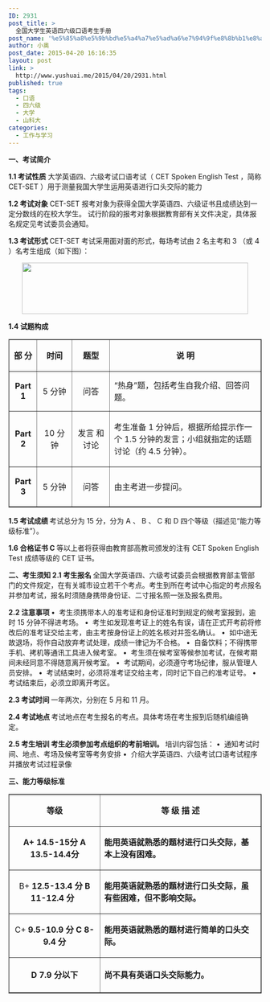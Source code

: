 ```yaml
---
ID: 2931
post_title: >
  全国大学生英语四六级口语考生手册
post_name: '%e5%85%a8%e5%9b%bd%e5%a4%a7%e5%ad%a6%e7%94%9f%e8%8b%b1%e8%af%ad%e5%9b%9b%e5%85%ad%e7%ba%a7%e5%8f%a3%e8%af%ad%e8%80%83%e7%94%9f%e6%89%8b%e5%86%8c'
author: 小奥
post_date: 2015-04-20 16:16:35
layout: post
link: >
  http://www.yushuai.me/2015/04/20/2931.html
published: true
tags:
  - 口语
  - 四六级
  - 大学
  - 山科大
categories:
  - 工作与学习
---
```

<p class="font_tt"><strong>一、考试简介</strong></p>
<p class="height"><strong class="font_new">1.1 考试性质</strong>
大学英语四、六级考试口语考试（ CET Spoken English Test ，简称 CET-SET ）用于测量我国大学生运用英语进行口头交际的能力</p>
<p class="height"><strong class="font_new">1.2 考试对象 </strong>
CET-SET 报考对象为获得全国大学英语四、六级证书且成绩达到一定分数线的在校大学生。
试行阶段的报考对象根据教育部有关文件决定，具体报名规定见考试委员会通知。<!--more--></p>
<p class="height"><strong class="font_new">1.3 考试形式 </strong>
CET-SET 考试采用面对面的形式，每场考试由 2 名主考和 3 （或 4 ）名考生组成（如下图）：</p>
<p class="height" align="center"><img src="http://www.cet.edu.cn/images/spoke_pic/spoken01.gif" alt="" width="450" height="102" /></p>
<strong class="font_new">1.4 试题构成 </strong>
<table border="1" width="90%" cellspacing="0" cellpadding="3" align="center">
<tbody>
<tr>
<td width="11%" height="20">
<p align="center"><strong>部 </strong><strong>分 </strong></p>
</td>
<td width="14%" height="20">
<p align="center"><strong>时间 </strong></p>
</td>
<td width="15%" height="20">
<p align="center"><strong>题型 </strong></p>
</td>
<td valign="top" width="60%" height="20">
<p align="center"><strong>说 </strong><strong>明 </strong></p>
</td>
</tr>
<tr>
<td height="20">
<p align="center"><strong>Part 1 </strong></p>
</td>
<td height="20">
<p align="center">5 分钟</p>
</td>
<td height="20">
<p align="center">问答</p>
</td>
<td height="20">“热身”题，包括考生自我介绍、回答问题。</td>
</tr>
<tr>
<td height="35">
<p align="center"><strong>Part 2 </strong></p>
</td>
<td height="35">
<p align="center">10 分钟</p>
</td>
<td height="35">
<p align="center">发言 和 讨论</p>
</td>
<td height="35">
<p class="height">考生准备 1 分钟后，根据所给提示作一个 1.5 分钟的发言；小组就指定的话题讨论（约 4.5 分钟）。</p>
</td>
</tr>
<tr>
<td height="20">
<p align="center"><strong>Part 3 </strong></p>
</td>
<td height="20">
<p align="center">5 分钟</p>
</td>
<td height="20">
<p align="center">问答</p>
</td>
<td height="20">由主考进一步提问。</td>
</tr>
</tbody>
</table>
<p class="height"><strong class="font_new">1.5 考试成绩 </strong>
考试总分为 15 分，分为 A 、 B 、 C 和 D 四个等级（描述见“能力等级标准”）。</p>
<p class="height"><strong class="font_new">1.6 合格证书 </strong>
<strong>C </strong>等以上者将获得由教育部高教司颁发的注有 CET Spoken English Test 成绩等级的 CET 证书。</p>
<p class="height"><strong class="font_tt">二、考生须知 </strong>
<strong class="font_new">2.1 考生报名 </strong>
全国大学英语四、六级考试委员会根据教育部主管部门的文件规定，在有关城市设立若干个考点。考生到所在考试中心指定的考点报名并参加考试，报名时须随身携带身份证、二寸报名照一张及报名费用。</p>
<p class="height"><strong class="font_new">2.2 注意事项 </strong>
•  考生须携带本人的准考证和身份证准时到规定的候考室报到，逾时 15 分钟不得进考场。
•  考生如发现准考证上的姓名有误，请在正式开考前将修改后的准考证交给主考，由主考按身份证上的姓名核对并签名确认。
•  如中途无故退场，将作自动放弃考试处理，成绩一律记为不合格。
•  自备饮料；不得携带手机、拷机等通讯工具进入候考室。
•  考生须在候考室等候参加考试，在候考期间未经同意不得随意离开候考室。
•  考试期间，必须遵守考场纪律，服从管理人员安排。
•  考试结束时，必须将准考证交给主考，同时记下自己的准考证号。
•  考试结束后，必须立即离开考区。

<strong class="font_new">2.3 考试时间 </strong>
一年两次，分别在 5 月和 11 月。</p>
<p class="height"><strong class="font_new">2.4 考试地点 </strong>
考试地点在考生报名的考点。具体考场在考生报到后随机编组确定。</p>
<p class="height"><strong class="font_new">2.5 考生培训 </strong>
<strong>考生必须参加考点组织的考前培训。
</strong>培训内容包括：
•  通知考试时间、地点、考场及候考室等考务安排
•  介绍大学英语四、六级考试口语考试程序并播放考试过程录像

<strong class="font_tt">三、能力等级标准 </strong></p>

<table border="1" cellspacing="0" cellpadding="0" align="center">
<tbody>
<tr>
<td height="20">
<p class="height" align="center"><strong>等级 </strong></p>
</td>
<td height="20">
<p class="height" align="center"><strong>等 级 描 述 </strong></p>
</td>
</tr>
<tr>
<td height="70">
<p class="text_sample" align="center"><strong>A+
</strong><strong>14.5-15分
</strong><strong>A
</strong><strong>13.5-14.4分</strong></p>
</td>
<td height="70">
<p class="height"><strong>能用英语就熟悉的题材进行口头交际，基本上没有困难。 </strong></p>
</td>
</tr>
<tr>
<td height="70">
<p class="height" align="center"><span class="text_sample">B+</span>
<strong>12.5-13.4 分
</strong><strong>B
</strong><strong>11-12.4 分 </strong><strong>  </strong></p>
</td>
<td height="70">
<p class="height"><strong>能用英语就熟悉的题材进行口头交际，虽有些困难，但不影响交际。 </strong></p>
</td>
</tr>
<tr>
<td height="70">
<p class="height" align="center"><span class="text_sample">C+</span>
<strong>9.5-10.9 分
</strong><strong>C
</strong><strong>8-9.4 分</strong></p>
</td>
<td height="70">
<p class="height"><strong>能用英语就熟悉的题材进行简单的口头交际。 </strong></p>
</td>
</tr>
<tr>
<td height="70">
<p class="height" align="center"><strong>D
</strong><strong>7.9 分以下</strong></p>
</td>
<td height="70">
<p class="height"><strong>尚不具有英语口头交际能力。 </strong></p>
</td>
</tr>
</tbody>
</table>